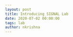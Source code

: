 ```yaml
---
layout: post
title: Introducing SIGNAL Lab
date: 2020-07-02 00:00:00
tags: lab
author: nkrishna
---
```

